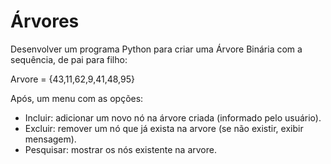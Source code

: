 # Árvores

Desenvolver um programa Python para criar uma Árvore Binária com a sequência, de pai para filho:

Arvore = {43,11,62,9,41,48,95}

Após, um menu com as opções:
- Incluir: adicionar um novo nó na árvore criada (informado pelo usuário).
- Excluir: remover um nó que já exista na arvore (se não existir, exibir mensagem).
- Pesquisar: mostrar os nós existente na arvore.

